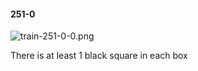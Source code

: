 #### 251-0
![train-251-0-0.png](https://github.com/lil-lab/nlvr/raw/master/nlvr/train/images/5/train-251-0-0.png "train-251-0-0.png")

There is at least 1 black square in each box